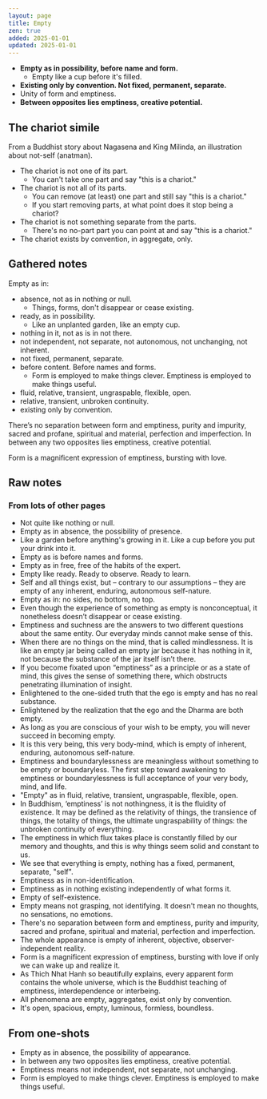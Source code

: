 ```yaml
---
layout: page
title: Empty
zen: true
added: 2025-01-01
updated: 2025-01-01
---
```


- **Empty as in possibility, before name and form.**
    - Empty like a cup before it's filled.
- **Existing only by convention. Not fixed, permanent, separate.**
- Unity of form and emptiness.
- **Between opposites lies emptiness, creative potential.**

## The chariot simile

From a Buddhist story about Nagasena and King Milinda, an illustration about not-self (anatman).

- The chariot is not one of its part.
    - You can't take one part and say "this is a chariot."
- The chariot is not all of its parts.
    - You can remove (at least) one part and still say "this is a chariot."
    - If you start removing parts, at what point does it stop being a chariot?
- The chariot is not something separate from the parts.
    - There's no no-part part you can point at and say "this is a chariot."
- The chariot exists by convention, in aggregate, only.

## Gathered notes

Empty as in:

- absence, not as in nothing or null.
    - Things, forms, don't disappear or cease existing.
- ready, as in possibility.
    - Like an unplanted garden, like an empty cup.
- nothing in it, not as is in not there.
- not independent, not separate, not autonomous, not unchanging, not inherent.
- not fixed, permanent, separate.
- before content. Before names and forms.
    - Form is employed to make things clever. Emptiness is employed to make things useful.
- fluid, relative, transient, ungraspable, flexible, open.
- relative, transient, unbroken continuity.
- existing only by convention.

There’s no separation between form and emptiness, purity and impurity, sacred and profane, spiritual and material, perfection and imperfection. In between any two opposites lies emptiness, creative potential.

Form is a magnificent expression of emptiness, bursting with love.

## Raw notes

### From lots of other pages

- Not quite like nothing or null.
- Empty as in absence, the possibility of presence.
- Like a garden before anything's growing in it. Like a cup before you put your drink into it.
- Empty as is before names and forms.
- Empty as in free, free of the habits of the expert.
- Empty like ready. Ready to observe. Ready to learn.
- Self and all things exist, but – contrary to our assumptions – they are empty of any inherent, enduring, autonomous self-nature.
- Empty as in: no sides, no bottom, no top.
- Even though the experience of something as empty is nonconceptual, it nonetheless doesn’t disappear or cease existing.
- Emptiness and suchness are the answers to two different questions about the same entity. Our everyday minds cannot make sense of this.
- When there are no things on the mind, that is called mindlessness. It is like an empty jar being called an empty jar because it has nothing in it, not because the substance of the jar itself isn’t there.
- If you become fixated upon “emptiness” as a principle or as a state of mind, this gives the sense of something there, which obstructs penetrating illumination of insight.
- Enlightened to the one-sided truth that the ego is empty and has no real substance.
- Enlightened by the realization that the ego and the Dharma are both empty.
- As long as you are conscious of your wish to be empty, you will never succeed in becoming empty.
- It is this very being, this very body-mind, which is empty of inherent, enduring, autonomous self-nature.
- Emptiness and boundarylessness are meaningless without something to be empty or boundaryless. The first step toward awakening to emptiness or boundarylessness is full acceptance of your very body, mind, and life.
- "Empty" as in fluid, relative, transient, ungraspable, flexible, open.
- In Buddhism, ‘emptiness’ is not nothingness, it is the fluidity of existence. It may be defined as the relativity of things, the transience of things, the totality of things, the ultimate ungraspability of things: the unbroken continuity of everything.
- The emptiness in which flux takes place is constantly filled by our memory and thoughts, and this is why things seem solid and constant to us.
- We see that everything is empty, nothing has a fixed, permanent, separate, "self".
- Emptiness as in non-identification.
- Emptiness as in nothing existing independently of what forms it.
- Empty of self-existence.
- Empty means not grasping, not identifying. It doesn't mean no thoughts, no sensations, no emotions.
- There's no separation between form and emptiness, purity and impurity, sacred and profane, spiritual and material, perfection and imperfection.
- The whole appearance is empty of inherent, objective, observer-independent reality.
- Form is a magnificent expression of emptiness, bursting with love if only we can wake up and realize it.
- As Thich Nhat Hanh so beautifully explains, every apparent form contains the whole universe, which is the Buddhist teaching of emptiness, interdependence or interbeing.
- All phenomena are empty, aggregates, exist only by convention.
- It's open, spacious, empty, luminous, formless, boundless.

## From one-shots

- Empty as in absence, the possibility of appearance.
- In between any two opposites lies emptiness, creative potential.
- Emptiness means not independent, not separate, not unchanging.
- Form is employed to make things clever. Emptiness is employed to make things useful. 